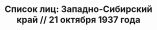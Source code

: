 ---
title: 'Список лиц: Западно-Сибирский край // 21 октября 1937 года'
description: РГАСПИ, ф.17, оп.171, дело 412, лист 8
images:
- /disk/pictures/v04/17-171-412-008.jpg
- /disk/pictures/v04/17-171-412-009.jpg
- /disk/pictures/v04/17-171-412-010.jpg
- /disk/pictures/v04/17-171-412-011.jpg
- /disk/pictures/v04/17-171-412-012.jpg
---
